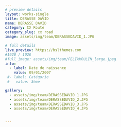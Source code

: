 ```yaml
---
# preview details
layout: works-single
title: DERASSE DAVID
name: DERASSE DAVID
category: CX Route
category_slug: cx road
image: assets/img/team/DERASSEDAVID_1.JPG

# full details
live_preview: https://bslthemes.com
#1920 / 1020
#full_image: assets/img/team/FELIXMOULIN_large.jpeg
info:
  - label: Date de naissance
    value: 09/01/2007
 #- label: Catégorie 
 #   value: 3ème

gallery:
  - assets/img/team/DERASSEDAVID_1.JPG
  - assets/img/team/DERASSEDAVID_2.JPG
  - assets/img/team/DERASSEDAVID_3.JPG
  - assets/img/team/DERASSEDAVID_4.JPG


---
```

